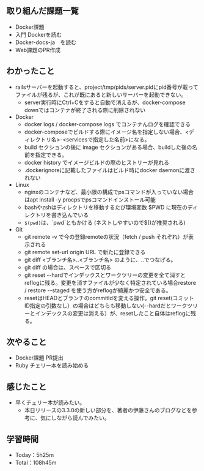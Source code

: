 ## 取り組んだ課題一覧
- Docker課題
- 入門 Dockerを読む
- Docker-docs-ja　を読む
- Web課題のPR作成

## わかったこと
- railsサーバーを起動すると、project/tmp/pids/server.pidにpid番号が載ってファイルが残るが、これが既にあると新しいサーバーを起動できない。
  - server実行時にCtrl+Cをすると自動で消えるが、docker-compose downではコンテナが終了される際に削除されない
- Docker
  - docker logs / docker-compose logs でコンテナんログを確認できる
  - docker-composeでビルドする際にイメージ名を指定しない場合、<ディレクトリ名>-<servicesで指定した名前>になる。
  - build セクションの後に image セクションがある場合、buildした後の名前を指定できる。
  - docker history <repository>でイメージビルドの際のヒストリーが見れる
  - .dockerignoreに記載したファイルはビルド時にdocker daemonに渡されない
- Linux
  - nginxのコンテナなど、最小限の構成でpsコマンドが入っていない場合はapt install -y procpsでpsコマンドインストール可能
  - bashやzshはディレクトリを移動するたび環境変数 $PWD に現在のディレクトリを書き込んでいる
  - `$(pwd)`は、&grave;pwd&grave;ともかける (ネストしやすいので$()が推奨される)
- Git
  - git remote -v で今の登録remoteの状況（fetch / push それぞれ）が表示される
  - git remote set-url origin URL で新たに登録できる
  - git diff <ブランチ名>..<ブランチ名> のように、..でつなげる。
  - git diff <commitId> <commitId> の場合は、スペースで区切る
  - git reset --hardでインデックスとワークツリーの変更を全て消すとreflogに残る。変更を消すファイルが少なく特定されている場合restore <filename> / restore --staged <filename> を使う方がreflogが綺麗かつ安全である。
  - resetはHEADとブランチのcommitIdを変える操作。git reset(コミットID指定の引数なし）の場合はどちらも移動しない(--hardだとワークツリーとインデックスの変更は消える）が、resetしたこと自体はreflogに残る。

## 次やること
- Docker課題 PR提出
- Ruby チェリー本を読み始める

## 感じたこと
- 早くチェリー本が読みたい。
  - 本日リリースの3.3.0の新しい部分を、著者の伊藤さんのブログなどを参考に、気にしながら読んでみたい。
 
## 学習時間
- Today：5h25m
- Total：108h45m
